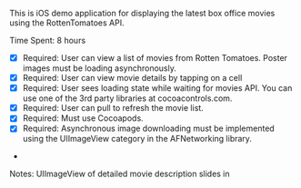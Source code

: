 This is iOS demo application for displaying the latest box office movies using the RottenTomatoes API.

Time Spent: 8 hours

* [x] Required: User can view a list of movies from Rotten Tomatoes. Poster images must be loading asynchronously.
* [x] Required: User can view movie details by tapping on a cell
* [x] Required: User sees loading state while waiting for movies API. You can use one of the 3rd party libraries at cocoacontrols.com.
* [x] Required: User can pull to refresh the movie list.
* [x] Required: Must use Cocoapods.
* [x] Required: Asynchronous image downloading must be implemented using the UIImageView category in the AFNetworking library.
* 


Notes:
   UIImageView of detailed movie description slides in 


